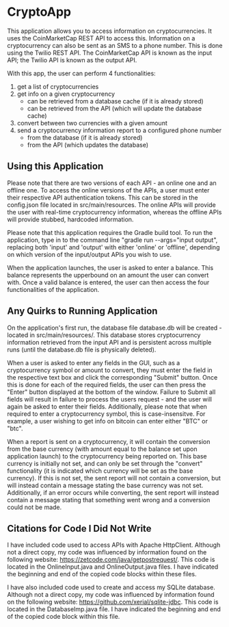 # CryptoApp

This application allows you to access information on cryptocurrencies. It uses the 
CoinMarketCap REST API to access this. Information on a cryptocurrency can also be
sent as an SMS to a phone number. This is done using the Twilio REST API. The 
CoinMarketCap API is known as the input API; the Twilio API is known as the output API.

With this app, the user can perform 4 functionalities:
1. get a list of cryptocurrencies
2. get info on a given cryptocurrency
    - can be retrieved from a database cache (if it is already stored)
    - can be retrieved from the API (which will update the database cache)  
3. convert between two currencies with a given amount
4. send a cryptocurrency information report to a configured phone number
    - from the database (if it is already stored)
    - from the API (which updates the database)

## Using this Application
Please note that there are two versions of each API - an online one and an offline one.
To access the online versions of the APIs, a user must enter their respective API 
authentication tokens. This can be stored in the config.json file located in
src/main/resources. The online APIs will provide the user with real-time cryptocurrency 
information, whereas the offline APIs will provide stubbed, hardcoded information.

Please note that this application requires the Gradle build tool. To run the application, 
type in to the command line "gradle run --args="input output", replacing both 'input' 
and 'output' with either 'online' or 'offline', depending on which version of the 
input/output APIs you wish to use. 

When the application launches, the user is asked to enter a balance. This balance 
represents the upperbound on an amount the user can convert with. Once a valid balance 
is entered, the user can then access the four functionalities of the application.

## Any Quirks to Running Application
On the application's first run, the database file database.db will be created - located 
in src/main/resources/. This database stores cryptocurrency information retrieved from 
the input API and is persistent across multiple runs (until the database.db file is 
physically deleted).

When a user is asked to enter any fields in the GUI, such as a cryptocurrency
symbol or amount to convert, they must enter the field in the respective
text box and click the corresponding "Submit" button. Once this is done for
each of the required fields, the user can then press the "Enter" button
displayed at the bottom of the window. Failure to Submit all fields will result
in failure to process the users request - and the user will again be asked to
enter their fields. Additionally, please note that when required to enter a
cryptocurrency symbol, this is case-insensitve. For example, a user wishing to
get info on bitcoin can enter either "BTC" or "btc".

When a report is sent on a cryptocurrency, it will contain the conversion from the 
base currency (with amount equal to the balance set upon application launch) to the 
cryptocurrency being reported on. This base currency is initially not set, and can 
only be set through the "convert" functionality (it is indicated which currency will 
be set as the base currency). If this is not set, the sent report will not contain a 
conversion, but will instead contain a message stating the base currency was not set. 
Additionally, if an error occurs while converting, the sent report will instead contain
a message stating that something went wrong and a conversion could not be made.

## Citations for Code I Did Not Write
I have included code used to access APIs with Apache HttpClient. Although not
a direct copy, my code was influenced by information found on the following
website: https://zetcode.com/java/getpostrequest/. This code is located in the
OnlineInput.java and OnlineOutput.java files. I have indicated the beginning
and end of the copied code blocks within these files.

I have also included code used to create and access my SQLite database. Although
not a direct copy, my code was influenced by information found on the following
website: https://github.com/xerial/sqlite-jdbc. This code is located in the
DatabaseImp.java file. I have indicated the beginning and end of the copied code
block within this file.

